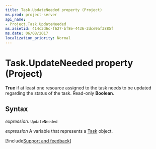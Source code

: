 ```yaml
---
title: Task.UpdateNeeded property (Project)
ms.prod: project-server
api_name:
- Project.Task.UpdateNeeded
ms.assetid: 414c3d6c-f627-bf8e-4436-2dce9af3885f
ms.date: 06/08/2017
localization_priority: Normal
---
```



# Task.UpdateNeeded property (Project)

 **True** if at least one resource assigned to the task needs to be updated regarding the status of the task. Read-only **Boolean**.


## Syntax

_expression_. `UpdateNeeded`

_expression_ A variable that represents a [Task](./Project.Task.md) object.

[!include[Support and feedback](~/includes/feedback-boilerplate.md)]